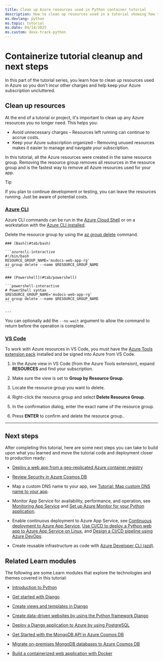 ```yaml
---
title: Clean up Azure resources used in Python container tutorial
description: How to clean up resources used in a tutorial showing how to containerize a Python web app (Django or Flask) and deploy it to App Service.
ms.devlang: python
ms.topic: tutorial
ms.date: 04/14/2025
ms.custom: devx-track-python
---
```


# Containerize tutorial cleanup and next steps

In this part of the tutorial series, you learn how to clean up resources used in Azure so you don't incur other charges and help keep your Azure subscription uncluttered.

## Clean up resources

At the end of a tutorial or project, it's important to clean up any Azure resources you no longer need. This helps you:

* Avoid unnecessary charges – Resources left running can continue to accrue costs.
* Keep your Azure subscription organized – Removing unused resources makes it easier to manage and navigate your subscription.

In this tutorial, all the Azure resources were created in the same resource group. Removing the resource group removes all resources in the resource group and is the fastest way to remove all Azure resources used for your app.

> [!TIP]
> If you plan to continue development or testing, you can leave the resources running. Just be aware of potential costs.

### [Azure CLI](#tab/azure-cli)

Azure CLI commands can be run in the [Azure Cloud Shell](https://shell.azure.com) or on a workstation with the [Azure CLI installed](/cli/azure/install-azure-cli).

Delete the resource group by using the [az group delete](/cli/azure/group#az-group-delete) command.

    ### [Bash](#tab/bash)

    ```azurecli-interactive
    #!/bin/bash
    RESOURCE_GROUP_NAME='msdocs-web-app-rg'
    az group delete --name $RESOURCE_GROUP_NAME 
    ```

    ### [Powershell](#tab/powershell)

    ```powershell-interactive
    # PowerShell syntax
    $RESOURCE_GROUP_NAME='msdocs-web-app-rg'
    az group delete --name $RESOURCE_GROUP_NAME 
    ```

    ---

You can optionally add the `--no-wait` argument to allow the command to return before the operation is complete.

### [VS Code](#tab/vscode-aztools)

To work with Azure resources in VS Code, you must have the [Azure Tools extension pack](https://marketplace.visualstudio.com/items?itemName=ms-vscode.vscode-node-azure-pack) installed and be signed into Azure from VS Code.

1. In the Azure view in VS Code (from the Azure Tools extension), expand **RESOURCES** and find your subscription.

1. Make sure the view is set to **Group by Resource Group**.

1. Locate the resource group you want to delete.

1. Right-click the resource group and select **Delete Resource Group**.

1. In the confirmation dialog, enter the exact name of the resource group.

1. Press **ENTER** to confirm and delete the resource group..

----

## Next steps

After completing this tutorial, here are some next steps you can take to build upon what you learned and move the tutorial code and deployment closer to production ready:

* [Deploy a web app from a geo-replicated Azure container registry](/azure/container-registry/container-registry-tutorial-deploy-app)

* [Review Security in Azure Cosmos DB](/azure/cosmos-db/database-security)

* Map a custom DNS name to your app, see [Tutorial: Map custom DNS name to your app](/azure/app-service/app-service-web-tutorial-custom-domain).

* Monitor App Service for availability, performance, and operation, see [Monitoring App Service](/azure/app-service/monitor-app-service) and [Set up Azure Monitor for your Python application](/azure/azure-monitor/app/opencensus-python).

* Enable continuous deployment to Azure App Service, see [Continuous deployment to Azure App Service](/azure/app-service/deploy-continuous-deployment), [Use CI/CD to deploy a Python web app to Azure App Service on Linux](/azure/devops/pipelines/ecosystems/python-webapp), and [Design a CI/CD pipeline using Azure DevOps](/azure/devops/pipelines/architectures/devops-pipelines-baseline-architecture).

* Create reusable infrastructure as code with [Azure Developer CLI (azd)](../azure-developer-cli/overview.md). 

## Related Learn modules

The following are some Learn modules that explore the technologies and themes covered in this tutorial:

* [Introduction to Python](/training/modules/intro-to-python/)

* [Get started with Django](/training/modules/django-get-started/)

* [Create views and templates in Django](/training/modules/django-views-templates/)

* [Create data-driven websites by using the Python framework Django](/training/paths/django-create-data-driven-websites/)

* [Deploy a Django application to Azure by using PostgreSQL](/training/modules/django-deployment/)

* [Get Started with the MongoDB API in Azure Cosmos DB](/training/modules/get-started-mongodb-api-azure-cosmos-db/)

* [Migrate on-premises MongoDB databases to Azure Cosmos DB](/training/modules/migrate-on-premises-mongodb-databases-azure-database-mongodb/)

* [Build a containerized web application with Docker](/training/modules/intro-to-containers/)
